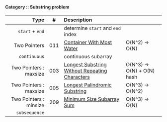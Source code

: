 #### Category :: Substring problem

| Type         | # | Description | |
| ---------------------: |:---:| :------------| ----- |
| `start` + `end` | | determine `start` and `end` index |
| Two Pointers | 011 | [Container With Most Water](https://github.com/interviewcoder/leetcode/blob/master/src/_011_ContainerWithMostWater/Solution.java) | O(N^2) -> O(N) |
| `continuous` |  | continuous subarray |  |
| Two Pointers : maxsize| 003 |  [Longest Substring Without Repeating Characters](https://github.com/interviewcoder/leetcode/blob/master/src/_003_LongestSubstringWithoutRepeatingCharacters/Solution.java) | O(N^3) -> O(N) + O(N) hash|
| Two Pointers : maxsize | 005 | [Longest Palindromic Substring](https://github.com/interviewcoder/leetcode/blob/master/src/_005_LongestPalindromicSubstring/Solution.java) | O(N^3) -> O(N^2) |
| Two Pointers : minsize | 209 | [Minimum Size Subarray Sum](https://github.com/interviewcoder/leetcode/tree/master/src/_209_MinimumSizeSubarraySum) | O(N^3) -> O(N) |
| `subsequence` | | | |